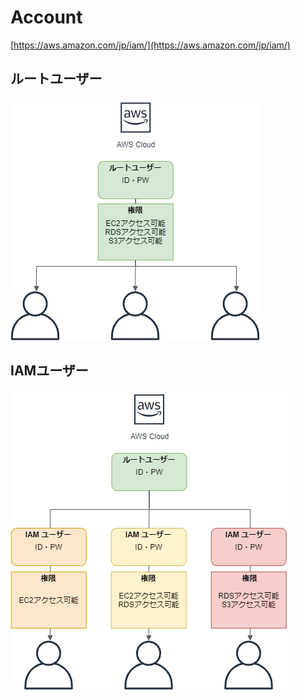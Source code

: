 # Account
[https://aws.amazon.com/jp/iam/](https://aws.amazon.com/jp/iam/)

## ルートユーザー 
![Test Image 3](/resource/image/AWS_Account_RootUser.png)

## IAMユーザー
![Test Image 3](/resource/image/AWS_Account_IAMUser.png)
